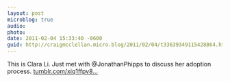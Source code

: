 ```yaml
---
layout: post
microblog: true
audio: 
photo: 
date: 2011-02-04 15:33:40 -0600
guid: http://craigmcclellan.micro.blog/2011/02/04/t33639349115428864.html
---
```

This is Clara Li.  Just met with @JonathanPhipps to discuss her adoption process.  [tumblr.com/xiq1ffpv8...](http://tumblr.com/xiq1ffpv87)
